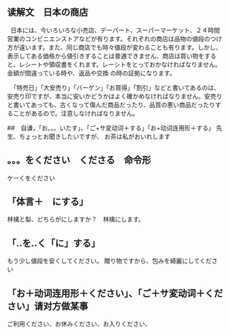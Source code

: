 ## 读解文　日本の商店

&nbsp;&nbsp;日本には、今いろいろな小売店、デーパート、スーパーマーケット、２４時間営業のコンビニエンストアなどが有ります。それぞれの商店は品物の値段のつけ方が違います。また、同じ商店でも時々値段が変わることも有ります。しかし、表示してある価格から値引きすることは普通できません、商店は買い物をすると、レシートや領収書をくれます。レーシトをとっておかなければなりません。金額が間違っている時や、返品や交換
の時の証拠になります。

&nbsp;&nbsp;「特売日」「大安売り」「バーゲン」「お買得」「割引」などと書いてあるのは、安売り印ですが、本当に安いかどうかはよく確かめなければなりません。安売りと書いてあっても、古くなって傷んだ商品だったり、品質の悪い商品だったりすることがあるので。注意しなければなりません。




##　自谦，「お。。。いたす」、「ご+サ変动词＋する」「お+动词连用形＋する」
先生、ちょっとお聞きしたいですが、
お茶は私がおいれします

## 。。。をください　くださる　命令形
ケーくをください

## 「体言＋　にする」
林檎と梨、どちらがにしますか？　林檎にします。

## 「..を..く「に」する」
もう少し値段を安くしてください。
贈り物ですから、包みを綺麗にしてください

## 「お＋动词连用形＋ください」、「ご＋サ変动词＋ください」请对方做某事
ご利用ください、お休みください、お入りください、　
